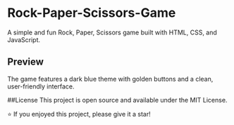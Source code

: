 # Rock-Paper-Scissors-Game
A simple and fun Rock, Paper, Scissors game built with HTML, CSS, and JavaScript.

 ## Preview
The game features a dark blue theme with golden buttons and a clean, user-friendly interface.

##License
This project is open source and available under the MIT License.

⭐ If you enjoyed this project, please give it a star!
